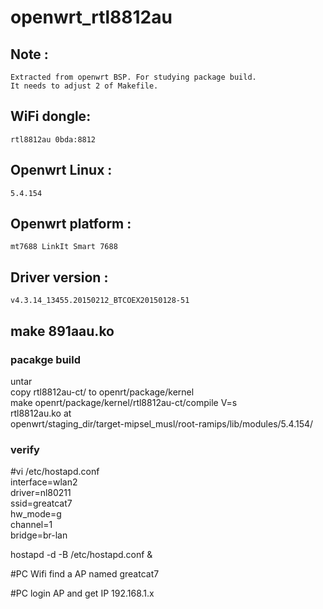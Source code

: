 # openwrt_rtl8812au
## Note : 
	Extracted from openwrt BSP. For studying package build.
	It needs to adjust 2 of Makefile.

## WiFi dongle:
	rtl8812au 0bda:8812

## Openwrt Linux :
	5.4.154

## Openwrt platform :
	mt7688 LinkIt Smart 7688

## Driver version :
	v4.3.14_13455.20150212_BTCOEX20150128-51

## make 891aau.ko
### pacakge build
untar  
copy rtl8812au-ct/ to openrt/package/kernel  
make openrt/package/kernel/rtl8812au-ct/compile V=s  
rtl8812au.ko at  
	openwrt/staging_dir/target-mipsel_musl/root-ramips/lib/modules/5.4.154/  

### verify

#vi /etc/hostapd.conf                                           
interface=wlan2  
driver=nl80211  
ssid=greatcat7  
hw_mode=g  
channel=1  
bridge=br-lan  


hostapd -d -B /etc/hostapd.conf &  

#PC Wifi find a AP named greatcat7  

#PC login AP and get IP 192.168.1.x  
